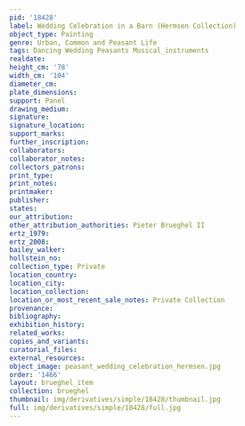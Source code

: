 ```yaml
---
pid: '18428'
label: Wedding Celebration in a Barn (Hermsen Collection)
object_type: Painting
genre: Urban, Common and Peasant Life
tags: Dancing Wedding Peasants Musical_instruments
realdate: 
height_cm: '78'
width_cm: '104'
diameter_cm: 
plate_dimensions: 
support: Panel
drawing_medium: 
signature: 
signature_location: 
support_marks: 
further_inscription: 
collaborators: 
collaborator_notes: 
collectors_patrons: 
print_type: 
print_notes: 
printmaker: 
publisher: 
states: 
our_attribution: 
other_attribution_authorities: Pieter Brueghel II
ertz_1979: 
ertz_2008: 
bailey_walker: 
hollstein_no: 
collection_type: Private
location_country: 
location_city: 
location_collection: 
location_or_most_recent_sale_notes: Private Collection
provenance: 
bibliography: 
exhibition_history: 
related_works: 
copies_and_variants: 
curatorial_files: 
external_resources: 
object_image: peasant_wedding_celebration_hermsen.jpg
order: '1466'
layout: brueghel_item
collection: brueghel
thumbnail: img/derivatives/simple/18428/thumbnail.jpg
full: img/derivatives/simple/18428/full.jpg
---
```

